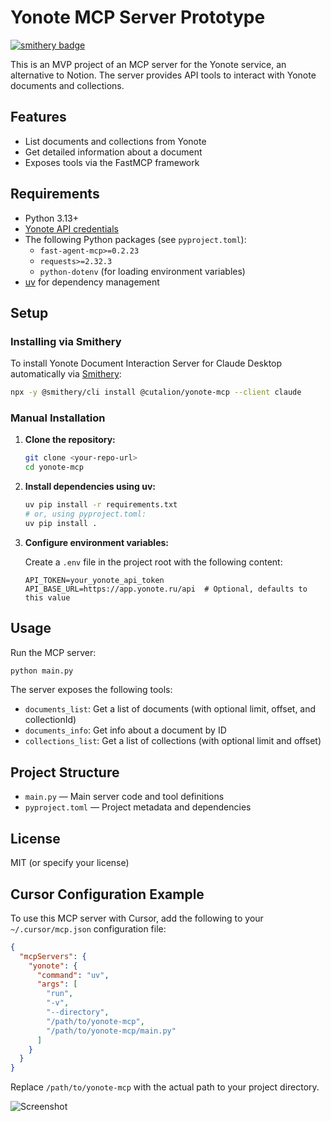 # Yonote MCP Server Prototype
[![smithery badge](https://smithery.ai/badge/@cutalion/yonote-mcp)](https://smithery.ai/server/@cutalion/yonote-mcp)

This is an MVP project of an MCP server for the Yonote service, an alternative to Notion. The server provides API tools to interact with Yonote documents and collections.

## Features

- List documents and collections from Yonote
- Get detailed information about a document
- Exposes tools via the FastMCP framework

## Requirements

- Python 3.13+
- [Yonote API credentials](https://app.yonote.ru/)
- The following Python packages (see `pyproject.toml`):
  - `fast-agent-mcp>=0.2.23`
  - `requests>=2.32.3`
  - `python-dotenv` (for loading environment variables)
- [uv](https://github.com/astral-sh/uv) for dependency management

## Setup

### Installing via Smithery

To install Yonote Document Interaction Server for Claude Desktop automatically via [Smithery](https://smithery.ai/server/@cutalion/yonote-mcp):

```bash
npx -y @smithery/cli install @cutalion/yonote-mcp --client claude
```

### Manual Installation
1. **Clone the repository:**
   ```bash
   git clone <your-repo-url>
   cd yonote-mcp
   ```

2. **Install dependencies using uv:**
   ```bash
   uv pip install -r requirements.txt
   # or, using pyproject.toml:
   uv pip install .
   ```

3. **Configure environment variables:**

   Create a `.env` file in the project root with the following content:
   ```
   API_TOKEN=your_yonote_api_token
   API_BASE_URL=https://app.yonote.ru/api  # Optional, defaults to this value
   ```

## Usage

Run the MCP server:
```bash
python main.py
```

The server exposes the following tools:
- `documents_list`: Get a list of documents (with optional limit, offset, and collectionId)
- `documents_info`: Get info about a document by ID
- `collections_list`: Get a list of collections (with optional limit and offset)

## Project Structure

- `main.py` — Main server code and tool definitions
- `pyproject.toml` — Project metadata and dependencies

## License

MIT (or specify your license)

## Cursor Configuration Example

To use this MCP server with Cursor, add the following to your `~/.cursor/mcp.json` configuration file:

```json
{
  "mcpServers": {
    "yonote": {
      "command": "uv",
      "args": [
        "run",
        "-v",
        "--directory",
        "/path/to/yonote-mcp",
        "/path/to/yonote-mcp/main.py"
      ]
    }
  }
}
```

Replace `/path/to/yonote-mcp` with the actual path to your project directory.

![Screenshot](./screenshot.png)
